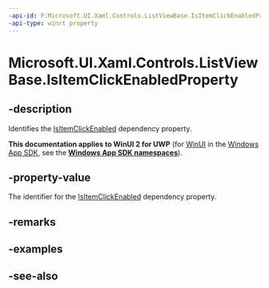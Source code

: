```yaml
---
-api-id: P:Microsoft.UI.Xaml.Controls.ListViewBase.IsItemClickEnabledProperty
-api-type: winrt property
---
```


<!-- Property syntax
public Windows.UI.Xaml.DependencyProperty IsItemClickEnabledProperty { get; }
-->

# Microsoft.UI.Xaml.Controls.ListViewBase.IsItemClickEnabledProperty

## -description
Identifies the [IsItemClickEnabled](listviewbase_isitemclickenabled.md) dependency property.

**This documentation applies to WinUI 2 for UWP** (for [WinUI](/windows/apps/winui/winui3/) in the [Windows App SDK](/windows/apps/windows-app-sdk/), see the **[Windows App SDK namespaces](/windows/windows-app-sdk/api/winrt/)**).

## -property-value
The identifier for the [IsItemClickEnabled](listviewbase_isitemclickenabled.md) dependency property.

## -remarks

## -examples

## -see-also
